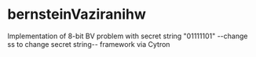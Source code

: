 # bernsteinVaziranihw

Implementation of 8-bit BV problem with secret string "01111101" --change ss to change secret string-- framework via Cytron

